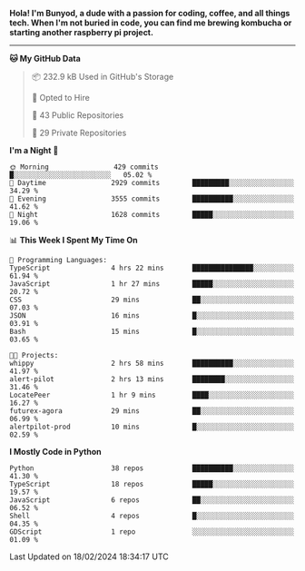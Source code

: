 <p>
<b>Hola! I'm Bunyod, a dude with a passion for coding, coffee, and all things tech. When I'm not buried in code, you can find me brewing kombucha or starting another raspberry pi project.</b>
</p>

---

<!--START_SECTION:waka-->
**🐱 My GitHub Data** 

> 📦 232.9 kB Used in GitHub's Storage 
 > 
> 💼 Opted to Hire
 > 
> 📜 43 Public Repositories 
 > 
> 🔑 29 Private Repositories 
 > 
**I'm a Night 🦉** 

```text
🌞 Morning                429 commits         █░░░░░░░░░░░░░░░░░░░░░░░░   05.02 % 
🌆 Daytime                2929 commits        █████████░░░░░░░░░░░░░░░░   34.29 % 
🌃 Evening                3555 commits        ██████████░░░░░░░░░░░░░░░   41.62 % 
🌙 Night                  1628 commits        █████░░░░░░░░░░░░░░░░░░░░   19.06 % 
```


📊 **This Week I Spent My Time On** 

```text
💬 Programming Languages: 
TypeScript               4 hrs 22 mins       ███████████████░░░░░░░░░░   61.94 % 
JavaScript               1 hr 27 mins        █████░░░░░░░░░░░░░░░░░░░░   20.72 % 
CSS                      29 mins             ██░░░░░░░░░░░░░░░░░░░░░░░   07.03 % 
JSON                     16 mins             █░░░░░░░░░░░░░░░░░░░░░░░░   03.91 % 
Bash                     15 mins             █░░░░░░░░░░░░░░░░░░░░░░░░   03.65 % 

🐱‍💻 Projects: 
whippy                   2 hrs 58 mins       ██████████░░░░░░░░░░░░░░░   41.97 % 
alert-pilot              2 hrs 13 mins       ████████░░░░░░░░░░░░░░░░░   31.46 % 
LocatePeer               1 hr 9 mins         ████░░░░░░░░░░░░░░░░░░░░░   16.27 % 
futurex-agora            29 mins             ██░░░░░░░░░░░░░░░░░░░░░░░   06.99 % 
alertpilot-prod          10 mins             █░░░░░░░░░░░░░░░░░░░░░░░░   02.59 % 
```

**I Mostly Code in Python** 

```text
Python                   38 repos            ██████████░░░░░░░░░░░░░░░   41.30 % 
TypeScript               18 repos            █████░░░░░░░░░░░░░░░░░░░░   19.57 % 
JavaScript               6 repos             ██░░░░░░░░░░░░░░░░░░░░░░░   06.52 % 
Shell                    4 repos             █░░░░░░░░░░░░░░░░░░░░░░░░   04.35 % 
GDScript                 1 repo              ░░░░░░░░░░░░░░░░░░░░░░░░░   01.09 % 
```




 Last Updated on 18/02/2024 18:34:17 UTC
<!--END_SECTION:waka-->
